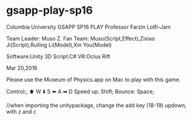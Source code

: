 # gsapp-play-sp16

Columbia University GSAPP SP16 PLAY
Professor Farzin Lotfi-Jam

Team Leader: Muso Z. Fan
Team: Muso(Script,Effect),Zixiao Ji(Script),Ruiling Li(Model),Xin You(Model)

Software:Unity 3D
Script:C#
VR:Oclus Rift

Mar 20,2016


Please use the Museum of Physics.app on Mac to play with this game.

Control:;
⬆️  W
⬇️  S
⬅️ A
➡ D
Speed up: Shift;
Bounce: Space;


//when importing the unitypackage, change the add key (18-19) updown, with z and c

